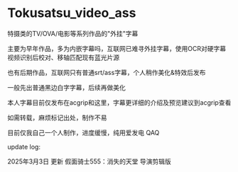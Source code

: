 # Tokusatsu_video_ass
特摄类的TV/OVA/电影等系列作品的"外挂"字幕

主要为早年作品，多为内嵌字幕吗，互联网已难寻外挂字幕，使用OCR对硬字幕视频识别后校对、移轴匹配现有蓝光片源

也有后期作品，互联网只有普通srt/ass字幕，个人稍作美化&特效后发布

一般先出普通黑边白字字幕，后续再做美化

本人字幕目前仅发布在acgrip和这里，字幕更详细的介绍及预览建议到acgrip查看

如需转载，麻烦标记出处，制作不易

目前仅我自己一个人制作，进度缓慢，纯用爱发电 QAQ

update log:

2025年3月3日 更新 假面骑士555：消失的天堂 导演剪辑版
